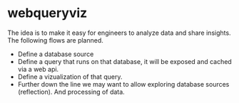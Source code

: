 # webqueryviz

The idea is to make it easy for engineers to analyze data and share insights. The following flows are planned.

* Define a database source
* Define a query that runs on that database, it will be exposed and cached via a web api.
* Define a vizualization of that query.
* Further down the line we may want to allow exploring database sources (reflection). And processing of data.
